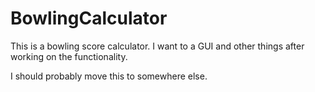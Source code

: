 # BowlingCalculator
This is a bowling score calculator. I want to a GUI and other things after working on the functionality. 

I should probably move this to somewhere else.